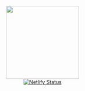 <div align="center">
  <a href="https://atila.fassina.eu" target="_blank" rel="noopener noreferrer">
    <img src="https://github.com/atilafassina/atila.fassina.eu/blob/master/src/images/full-logo-whitebg.jpg?raw=true" width='200' /
  </a>
  <div><img alt="Netlify Status" src="https://api.netlify.com/api/v1/badges/531677ea-770c-4805-9281-50aee06f5431/deploy-status" /></div>
</div>
